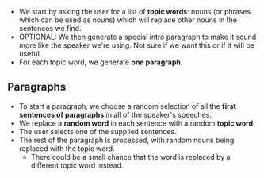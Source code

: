 * We start by asking the user for a list of **topic words**: nouns (or phrases
  which can be used as nouns) which will replace other nouns in the sentences we
  find.
* OPTIONAL: We then generate a special intro paragraph to make it sound more
  like the speaker we're using. Not sure if we want this or if it will be
  useful.
* For each topic word, we generate **one paragraph**.

Paragraphs
----------

  * To start a paragraph, we choose a random selection of all the **first
    sentences of paragraphs** in all of the speaker's speeches.
  * We replace a **random word** in each sentence with a random **topic word**.
  * The user selects one of the supplied sentences.
  * The rest of the paragraph is processed, with random nouns being replaced
    with the topic word.
    * There could be a small chance that the word is replaced by a different
      topic word instead.
